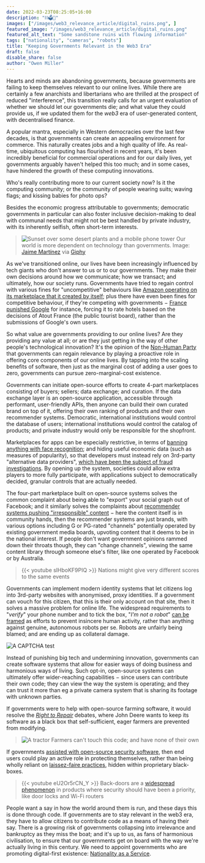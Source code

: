 ```yaml
---
date: 2022-03-23T08:25:05+16:00
description: "⛓🗳👥"
images: ["/images/web3_relevance_article/digital_ruins.png", ]
featured_image: "/images/web3_relevance_article/digital_ruins.png"
featured_alt_text: "Some sandstone ruins with flowing information"
tags: ["nationality", "cameras", "robots"]
title: "Keeping Governments Relevant in the Web3 Era"
draft: false
disable_share: false
author: "Owen Miller"
---
```


Hearts and minds are abandoning governments, because governments are failing to keep themselves relevant to our online lives. While there are certainly a few anarchists and libertarians who are thrilled at the prospect of reduced "interference", this transition really calls for an urgent evaluation of whether we should let our governments die; and what value they could provide us, if we updated them for the *web3* era of user-generated content, with decentralised finance.

A popular mantra, especially in Western democracies over the last few decades, is that governments can create an appealing environment for commerce. This naturally creates jobs and a high quality of life. As real-time, ubiquitous computing has flourished in recent years, it's been incredibly beneficial for commercial operations and for our daily lives, yet governments arguably haven't helped this too much; and in some cases, have hindered the growth of these computing innovations.

Who's really contributing more to our current society now? Is it the computing community; or the community of people wearing suits; waving flags; and kissing babies for photo ops?

Besides the economic progress attributable to governments; democratic governments in particular can also foster inclusive decision-making to deal with communal needs that might not be best handled by private industry, with its inherently selfish, often short-term interests.

> ![Sunset over some desert plants and a mobile phone tower](/images/web3_relevance_article/sunset.gif)
> Our world is more dependent on technology than governments. Image: [Jaime Martínez](https://giphy.com/channel/jaimemartinez) via [Giphy](https://giphy.com/gifs/l0MYNyaMsSjSSd5Nm)

As we've transitioned online, our lives have been increasingly influenced by tech giants who don't answer to us or to our governments. They make their own decisions around how we communicate; how we transact; and ultimately, how our society runs. Governments have tried to regain control with various fines for "uncompetitive" behaviours like [Amazon operating on its marketplace that it created by itself](https://www.forbes.com/sites/enriquedans/2020/06/13/if-amazon-is-guilty-of-anti-competitive-practices-who-did-it-learn-themfrom/); plus there have even been fines for competitive behaviour, if they're competing with governments − [France punished Google](https://techcrunch.com/2021/02/15/google-slapped-in-france-over-misleading-hotel-star-ratings/?guccounter=1&guce_referrer=aHR0cHM6Ly93d3cuZ29vZ2xlLmNvbS8&guce_referrer_sig=AQAAAJbMfNc2Cga1iGpSbwZ7wym9KcX60eLUzDPGfRsveMyibeMfCSgQgo5oKhyXWNA9aMwWe1JSrTbYgoiTAJ-r-5Sqt4HNidnsmyQZ7F4Ovhp97yC4Qt8tALuIdJRALzWVc0HIK-ackeGy6eEKnut0J7tkYQcznL40nv8Gsqxnms1a#:~:text=Google%20has%20agreed%20to%20pay,engine%20and%20on%20Google%20Maps.) for instance, forcing it to rate hotels based on the decisions of Atout France (the public tourist board), rather than the submissions of Google's own users.

So what value are governments providing to our online lives? Are they providing any value at all; or are they just getting in the way of other people's technological innovation? It's the opinion of the [Non-Human Party](/) that governments can regain relevance by playing a proactive role in offering core components of our online lives. By tapping into the scaling benefits of software, then just as the marginal cost of adding a user goes to zero, governments can pursue zero-marginal-cost existence.

Governments can initiate open-source efforts to create 4-part marketplaces consisting of buyers; sellers; data exchange; and curation. If the data exchange layer is an open-source application, accessible through performant, user-friendly APIs, then anyone can build their own curated brand on top of it, offering their own ranking of products and their own recommender systems. Democratic, international institutions would control the database of users; international institutions would control the catalog of products; and private industry would only be responsible for the shopfront.

Marketplaces for apps can be especially restrictive, in terms of [banning anything with face recognition](https://www.cnet.com/tech/services-and-software/facebook-is-shutting-down-its-facial-recognition-system/); and hiding useful economic data (such as measures of popularity), so that developers must instead rely on 3rd-party "alternative data providers", [which have been the subject of fraud investigations](https://www.sidley.com/en/insights/newsupdates/2021/09/sec-fines-app-annie-inc-10-million-for-securities-fraud#:~:text=The%20SEC%20charged%20App%20Annie,subscribers%20to%20use%20App%20Annie's). By opening up the system, societies could allow extra players to more fully participate, with applications subject to democratically decided, granular controls that are actually needed.

The four-part marketplace built on open-source systems solves the common complaint about being able to "export" your social graph out of Facebook; and it similarly solves the complaints about [recommender systems pushing "irresponsible" content](https://www.nytimes.com/2021/10/06/opinion/facebook-whistleblower-section-230.html?fbclid=IwAR3Mefyc0OEFBGVjWhIBoheYmCFMFkUR2E_RMNZolRwLQ3r2eOIdTSu7qSs) − here the content itself is in community hands, then the recommender systems are just brands, with various options including G or PG-rated "channels" potentially operated by existing government media boards, upvoting content that it deems to be in the national interest. If people don't want government opinions rammed down their throats though, they can "change channels", viewing the same content library through someone else's filter, like one operated by Facebook or by Australia.

> {{< youtube slHboKF9PIQ >}}
> Nations might give very different scores to the same events

Governments can implement modern identity systems that let citizens log into 3rd-party websites with anonymised, proxy identities. If a government can vouch for this citizen, that this is their only account on that site, then it solves a massive problem for online life. The widespread requirements to "*verify*" your phone number and to tick the box, "*I'm not a robot*" [can be framed](https://www.google.com/recaptcha/about/) as efforts to prevent insincere human activity, rather than anything against genuine, autonomous robots per se. Robots are unfairly being blamed; and are ending up as collateral damage.

![A CAPTCHA test](/images/web3_relevance_article/captcha.png)

Instead of punishing big tech and undermining innovation, governments can create software systems that allow for easier ways of doing business and harmonious ways of living. Such opt-in, open-source systems can ultimately offer wider-reaching capabilities − since users can contribute their own code; they can view the way the system is operating; and they can trust it more than eg a private camera system that is sharing its footage with unknown parties.

If governments were to help with open-source farming software, it would resolve the *[Right to Repair](https://pluralistic.net/2022/01/29/planned-obsolescence/#r2r)* debates, where John Deere wants to keep its software as a black box that self-sufficient, eager farmers are prevented from modifying.

> ![A tractor](/images/web3_relevance_article/tractor.jpg)
> Farmers can't touch this code; and have none of their own

If governments [assisted with open-source security software](https://iotbusinessnews.com/2021/12/08/04177-can-iot-ever-be-trusted-by-civilians/), then end users could play an active role in protecting themselves, rather than being wholly reliant on [laissez-faire practices](https://glog.glennf.com/blog/2015/7/28/that-simpsons-bit-wasnt-a-joke), hidden within proprietary black-boxes.

> {{< youtube eU2Or5rCN_Y >}}
> Back-doors are a [widespread phenomenon](https://glog.glennf.com/blog/2015/7/28/that-simpsons-bit-wasnt-a-joke) in products where security should have been a priority, like door locks and Wi-Fi routers

People want a say in how the world around them is run, and these days this is done through code. If governments are to stay relevant in the web3 era, they have to allow citizens to contribute code as a means of having their say. There is a growing risk of governments collapsing into irrelevance and bankruptcy as they miss the boat; and it's up to us, as fans of harmonious civilisation, to ensure that our governments get on board with the way we're actually living in this century. We need to appoint governments who are promoting digital-first existence: [Nationality as a Service](../nationality_as_a_service).
